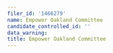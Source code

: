 ```yaml
---
filer_id: '1466279'
name: Empower Oakland Committee
candidate_controlled_id: ''
data_warning: 
title: Empower Oakland Committee
---
```

